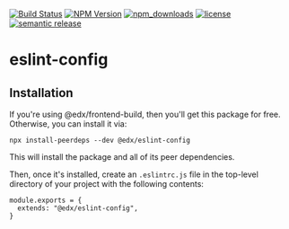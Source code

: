 [![Build Status](https://api.travis-ci.org/edx/eslint-config.svg?branch=master)](https://travis-ci.org/edx/eslint-config)
[![NPM Version](https://img.shields.io/npm/v/@edx/eslint-config.svg)](https://www.npmjs.com/package/@edx/eslint-config)
[![npm_downloads](https://img.shields.io/npm/dt/@edx/eslint-config.svg)](https://www.npmjs.com/package/@edx/eslint-config)
[![license](https://img.shields.io/npm/l/@edx/eslint-config.svg)](https://github.com/edx/eslint-config/blob/master/LICENSE)
[![semantic release](https://img.shields.io/badge/%20%20%F0%9F%93%A6%F0%9F%9A%80-semantic--release-e10079.svg)](https://github.com/semantic-release/semantic-release)

# eslint-config

## Installation

If you're using @edx/frontend-build, then you'll get this package for free. Otherwise, you can install it via:

```
npx install-peerdeps --dev @edx/eslint-config
```

This will install the package and all of its peer dependencies.

Then, once it's installed, create an `.eslintrc.js` file in the top-level directory of your project with the following contents:

```
module.exports = {
  extends: "@edx/eslint-config",
}

```
